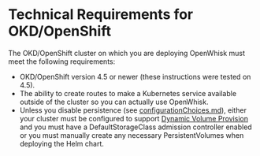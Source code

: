 <!--
#
# Licensed to the Apache Software Foundation (ASF) under one or more
# contributor license agreements.  See the NOTICE file distributed with
# this work for additional information regarding copyright ownership.
# The ASF licenses this file to You under the Apache License, Version 2.0
# (the "License"); you may not use this file except in compliance with
# the License.  You may obtain a copy of the License at
#
#     http://www.apache.org/licenses/LICENSE-2.0
#
# Unless required by applicable law or agreed to in writing, software
# distributed under the License is distributed on an "AS IS" BASIS,
# WITHOUT WARRANTIES OR CONDITIONS OF ANY KIND, either express or implied.
# See the License for the specific language governing permissions and
# limitations under the License.
#
-->

# Technical Requirements for OKD/OpenShift

The OKD/OpenShift cluster on which you are deploying OpenWhisk must meet
the following requirements:
* OKD/OpenShift version 4.5 or newer (these instructions were tested on 4.5).
* The ability to create routes to make a Kubernetes service
  available outside of the cluster so you can actually use OpenWhisk.
* Unless you disable persistence (see
  [configurationChoices.md](configurationChoices.md)),
  either your cluster must be configured to support [Dynamic Volume
  Provision](https://kubernetes.io/docs/concepts/storage/dynamic-provisioning/)
  and you must have a DefaultStorageClass admission controller enabled
  or you must manually create any necessary PersistentVolumes when
  deploying the Helm chart.
